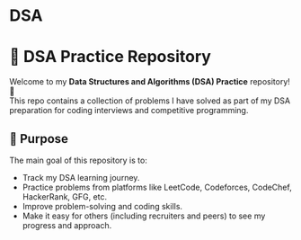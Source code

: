 # DSA

# 🧠 DSA Practice Repository

Welcome to my **Data Structures and Algorithms (DSA) Practice** repository! 👋  
This repo contains a collection of problems I have solved as part of my DSA preparation for coding interviews and competitive programming.

## 🚀 Purpose

The main goal of this repository is to:

- Track my DSA learning journey.
- Practice problems from platforms like LeetCode, Codeforces, CodeChef, HackerRank, GFG, etc.
- Improve problem-solving and coding skills.
- Make it easy for others (including recruiters and peers) to see my progress and approach.
